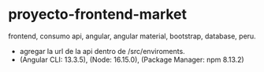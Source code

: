 # proyecto-frontend-market

frontend, consumo api, angular, angular material, bootstrap, database, peru.

- agregar la url de la api dentro de /src/enviroments.
- (Angular CLI: 13.3.5), (Node: 16.15.0), (Package Manager: npm 8.13.2)